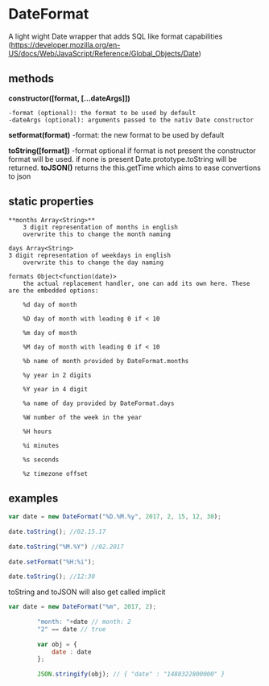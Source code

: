 # DateFormat

A light wight Date wrapper that adds SQL like format capabilities
(https://developer.mozilla.org/en-US/docs/Web/JavaScript/Reference/Global_Objects/Date)

## methods
  **constructor([format, [...dateArgs]])**
  
    -format (optional): the format to be used by default
    -dateArgs (optional): arguments passed to the nativ Date constructor
	
**setformat(format)**
	-format: the new format to be used by default
		
**toString([format])**
	-format optional
		if format is not present the constructor format will be used.
		if none is present Date.prototype.toString will be returned.
**toJSON()**
	returns the this.getTime which aims to ease convertions to json
		
## static properties
	**months Array<String>**
		3 digit representation of months in english 
		overwrite this to change the month naming
		
	days Array<String>
	3 digit representation of weekdays in english
		overwrite this to change the day naming
		
	formats Object<function(date)>
		the actual replacement handler, one can add its own here. These are the embedded options:
		
		%d day of month
		
		%D day of month with leading 0 if < 10
		
		%m day of month
		
		%M day of month with leading 0 if < 10
		
		%b name of month provided by DateFormat.months
		
		%y year in 2 digits
		
		%Y year in 4 digit 
		
		%a name of day provided by DateFormat.days
		
		%W number of the week in the year
		
		%H hours
		
		%i minutes
		
		%s seconds
		
		%z timezone offset
		
## examples

```javascript
var date = new DateFormat("%D.%M.%y", 2017, 2, 15, 12, 30);
		
date.toString(); //02.15.17
		
date.toString("%M.%Y") //02.2017
		
date.setFormat("%H:%i");
		
date.toString(); //12:30
```

toString and toJSON will also get called implicit

```javascript
var date = new DateFormat("%m", 2017, 2);
		
		"month: "+date // month: 2
		"2" == date // true
		
		var obj = {
			date : date
		};
		
		JSON.stringify(obj); // { "date" : "1488322800000" }
```
